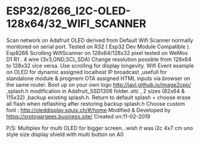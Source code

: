 # ESP32/8266_I2C-OLED-128x64/32_WIFI_SCANNER
Scan network on Adafruit OLED derived from Default Wifi Scanner normally monitored on serial port.
Tested on R32 ( Esp32 Dev Module Compatible ).
Esp8266 Scrolling WifiScanner on 128x64/128x32 pixel tested on WeMos D1 R1 .
4 wire (3v3,GND,SCL,SDA)
Change resolution possible from 128x64 to 128x32 vice versa.
Use scrolling for display longevity.
Wifi Event example on OLED for dynamic assigned localhost IP broadcast ,usefull for standalone module & progmem OTA assigned HTML inputs via browser on the same router.
Boot up on your own logo http://javl.github.io/image2cpp/ ,splash.h modification in Adafruit_SSD1306 folder..etc , 2 sizes (82x64 & 115x32) ,backup existing splash.h.
Return to default splash = choose erase all flash when reflashing after restoring backup splash.h
Choose custom font  :   http://oleddisplay.squix.ch/#/home
Modified & Developed by https://srotogargees.business.site/
Created on:11-02-2019

P/S: Multiplex for multi OLED for bigger screen...wish it was i2c 4x7 cm uno style size display shield with multi button on A0

      
      

